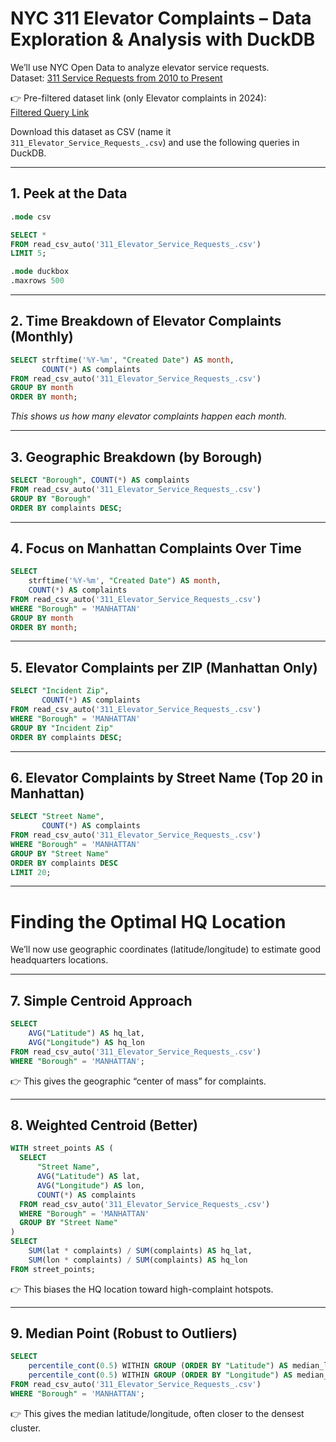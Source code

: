 # NYC 311 Elevator Complaints – Data Exploration & Analysis with DuckDB

We’ll use NYC Open Data to analyze elevator service requests.  
Dataset: [311 Service Requests from 2010 to Present](https://data.cityofnewyork.us/Social-Services/311-Service-Requests-from-2010-to-Present/erm2-nwe9/explore)

👉 Pre-filtered dataset link (only Elevator complaints in 2024):  
[Filtered Query Link](https://data.cityofnewyork.us/Social-Services/311-Service-Requests-from-2010-to-Present/erm2-nwe9/explore/query/SELECT%0A%20%20%60unique_key%60%2C%0A%20%20%60created_date%60%2C%0A%20%20%60closed_date%60%2C%0A%20%20%60agency%60%2C%0A%20%20%60agency_name%60%2C%0A%20%20%60complaint_type%60%2C%0A%20%20%60descriptor%60%2C%0A%20%20%60location_type%60%2C%0A%20%20%60incident_zip%60%2C%0A%20%20%60incident_address%60%2C%0A%20%20%60street_name%60%2C%0A%20%20%60cross_street_1%60%2C%0A%20%20%60cross_street_2%60%2C%0A%20%20%60intersection_street_1%60%2C%0A%20%20%60intersection_street_2%60%2C%0A%20%20%60address_type%60%2C%0A%20%20%60city%60%2C%0A%20%20%60landmark%60%2C%0A%20%20%60facility_type%60%2C%0A%20%20%60status%60%2C%0A%20%20%60due_date%60%2C%0A%20%20%60resolution_description%60%2C%0A%20%20%60resolution_action_updated_date%60%2C%0A%20%20%60community_board%60%2C%0A%20%20%60bbl%60%2C%0A%20%20%60borough%60%2C%0A%20%20%60x_coordinate_state_plane%60%2C%0A%20%20%60y_coordinate_state_plane%60%2C%0A%20%20%60open_data_channel_type%60%2C%0A%20%20%60park_facility_name%60%2C%0A%20%20%60park_borough%60%2C%0A%20%20%60vehicle_type%60%2C%0A%20%20%60taxi_company_borough%60%2C%0A%20%20%60taxi_pick_up_location%60%2C%0A%20%20%60bridge_highway_name%60%2C%0A%20%20%60bridge_highway_direction%60%2C%0A%20%20%60road_ramp%60%2C%0A%20%20%60bridge_highway_segment%60%2C%0A%20%20%60latitude%60%2C%0A%20%20%60longitude%60%2C%0A%20%20%60location%60%0AWHERE%0A%20%20%60created_date%60%0A%20%20%20%20BETWEEN%20%222024-01-01T09%3A42%3A31%22%20%3A%3A%20floating_timestamp%0A%20%20%20%20AND%20%222024-12-31T09%3A42%3A31%22%20%3A%3A%20floating_timestamp%0A%20%20AND%20caseless_one_of%28%60complaint_type%60%2C%20%22Elevator%22%29%0AORDER%20BY%20%60created_date%60%20DESC%20NULL%20FIRST/page/filter)

Download this dataset as CSV (name it `311_Elevator_Service_Requests_.csv`) and use the following queries in DuckDB.

---

## 1. Peek at the Data

```sql
.mode csv

SELECT * 
FROM read_csv_auto('311_Elevator_Service_Requests_.csv') 
LIMIT 5;

.mode duckbox
.maxrows 500
```

---

## 2. Time Breakdown of Elevator Complaints (Monthly)

```sql
SELECT strftime('%Y-%m', "Created Date") AS month,
       COUNT(*) AS complaints
FROM read_csv_auto('311_Elevator_Service_Requests_.csv')
GROUP BY month
ORDER BY month;
```

_This shows us how many elevator complaints happen each month._

---

## 3. Geographic Breakdown (by Borough)

```sql
SELECT "Borough", COUNT(*) AS complaints
FROM read_csv_auto('311_Elevator_Service_Requests_.csv')
GROUP BY "Borough"
ORDER BY complaints DESC;
```

---

## 4. Focus on Manhattan Complaints Over Time

```sql
SELECT 
    strftime('%Y-%m', "Created Date") AS month,
    COUNT(*) AS complaints
FROM read_csv_auto('311_Elevator_Service_Requests_.csv')
WHERE "Borough" = 'MANHATTAN'
GROUP BY month
ORDER BY month;
```

---

## 5. Elevator Complaints per ZIP (Manhattan Only)

```sql
SELECT "Incident Zip",
       COUNT(*) AS complaints
FROM read_csv_auto('311_Elevator_Service_Requests_.csv')
WHERE "Borough" = 'MANHATTAN'
GROUP BY "Incident Zip"
ORDER BY complaints DESC;
```

---

## 6. Elevator Complaints by Street Name (Top 20 in Manhattan)

```sql
SELECT "Street Name",
       COUNT(*) AS complaints
FROM read_csv_auto('311_Elevator_Service_Requests_.csv')
WHERE "Borough" = 'MANHATTAN'
GROUP BY "Street Name"
ORDER BY complaints DESC
LIMIT 20;
```

---

# Finding the Optimal HQ Location

We’ll now use geographic coordinates (latitude/longitude) to estimate good headquarters locations.

---

## 7. Simple Centroid Approach

```sql
SELECT 
    AVG("Latitude") AS hq_lat,
    AVG("Longitude") AS hq_lon
FROM read_csv_auto('311_Elevator_Service_Requests_.csv')
WHERE "Borough" = 'MANHATTAN';
```

👉 This gives the geographic “center of mass” for complaints.

---

## 8. Weighted Centroid (Better)

```sql
WITH street_points AS (
  SELECT 
      "Street Name",
      AVG("Latitude") AS lat,
      AVG("Longitude") AS lon,
      COUNT(*) AS complaints
  FROM read_csv_auto('311_Elevator_Service_Requests_.csv')
  WHERE "Borough" = 'MANHATTAN'
  GROUP BY "Street Name"
)
SELECT 
    SUM(lat * complaints) / SUM(complaints) AS hq_lat,
    SUM(lon * complaints) / SUM(complaints) AS hq_lon
FROM street_points;
```

👉 This biases the HQ location toward high-complaint hotspots.

---

## 9. Median Point (Robust to Outliers)

```sql
SELECT 
    percentile_cont(0.5) WITHIN GROUP (ORDER BY "Latitude") AS median_lat,
    percentile_cont(0.5) WITHIN GROUP (ORDER BY "Longitude") AS median_lon
FROM read_csv_auto('311_Elevator_Service_Requests_.csv')
WHERE "Borough" = 'MANHATTAN';
```

👉 This gives the median latitude/longitude, often closer to the densest cluster.
